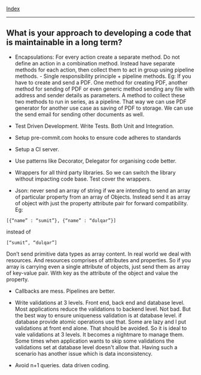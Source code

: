[Index](index.md)

---

## What is your approach to developing a code that is maintainable in a long term?

- Encapsulations: For every action create a separate method. Do not define an action in a combination method. Instead have separate methods for each action, then collect them to act in group using pipeline methods. - Single responsibility principle + pipeline methods.
Eg: If you have to create and send a PDF. One method for creating PDF, another method for sending of PDF or even generic method sending any file with address and sender details as parameters. A method to collect these two methods to run in series, as a pipeline. That way we can use PDF generator for another use case as saving of PDF to storage. We can use the send email for sending other documents as well.

- Test Driven Development. Write Tests. Both Unit and Integration.

- Setup pre-commit.com hooks to ensure code adheres to standards
- Setup a CI server.

- Use patterns like Decorator, Delegator for organising code better.

- Wrappers for all third party libraries. So we can switch the library without impacting code base. Test cover the wrappers.

- Json: never send an array of string if we are intending to send an array of particular property from an array of Objects. Instead send it as array of object with just the property attribute pair for forward compatibility.
Eg:

```
[{“name” : “sumit”}, {“name” : “dulqar”}]
```

instead of

```
[“sumit”, “dulqar”]
```
Don’t send primitive data types as array content. In real world we deal with resources. And resources comprises of attributes and properties. So if you array is carrying even a single attribute of objects, just send them as array of key-value pair. With key as the attribute of the object and value the property.

- Callbacks are mess. Pipelines are better.

- Write validations at 3 levels. Front end, back end and database level. Most applications reduce the validations to backend level. Not bad. But the best way to ensure uniqueness validation is at database level. if database provide atomic operations use that. Some are lazy and l put validations at front end alone. That should be avoided. So it is ideal to vale validations at 3 levels. It becomes a nightmare to manage them. Some times when application wants to skip some validations the validations set at database level doesn't allow that. Having such a scenario has another issue which is data inconsistency.

- Avoid n+1 queries. data driven coding.
